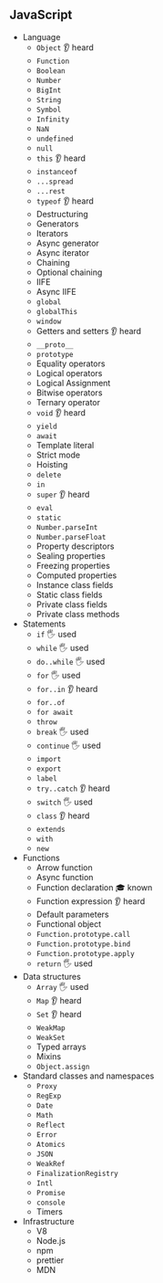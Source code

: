 ## JavaScript

- Language
  - `Object` 👂 heard
  - `Function`
  - `Boolean`
  - `Number`
  - `BigInt`
  - `String`
  - `Symbol`
  - `Infinity`
  - `NaN`
  - `undefined`
  - `null`
  - `this` 👂 heard
  - `instanceof`
  - `...spread`
  - `...rest`
  - `typeof` 👂 heard
  - Destructuring
  - Generators
  - Iterators
  - Async generator
  - Async iterator
  - Chaining
  - Optional chaining
  - IIFE
  - Async IIFE
  - `global`
  - `globalThis`
  - `window`
  - Getters and setters 👂 heard
  - `__proto__`
  - `prototype`
  - Equality operators
  - Logical operators
  - Logical Assignment
  - Bitwise operators
  - Ternary operator
  - `void` 👂 heard
  - `yield`
  - `await`
  - Template literal
  - Strict mode
  - Hoisting
  - `delete`
  - `in`
  - `super` 👂 heard
  - `eval`
  - `static`
  - `Number.parseInt`
  - `Number.parseFloat`
  - Property descriptors
  - Sealing properties
  - Freezing properties
  - Computed properties
  - Instance class fields
  - Static class fields
  - Private class fields
  - Private class methods
- Statements
  - `if` 🖐️ used
  - `while` 🖐️ used
  - `do..while` 🖐️ used
  - `for` 🖐️ used
  - `for..in` 👂 heard
  - `for..of`
  - `for await`
  - `throw`
  - `break` 🖐️ used
  - `continue` 🖐️ used
  - `import`
  - `export`
  - `label`
  - `try..catch` 👂 heard
  - `switch` 🖐️ used
  - `class`  👂 heard
  - `extends`
  - `with`
  - `new`
- Functions
  - Arrow function
  - Async function
  - Function declaration 🎓 known
  - Function expression 👂 heard
  - Default parameters
  - Functional object
  - `Function.prototype.call`
  - `Function.prototype.bind`
  - `Function.prototype.apply`
  - `return` 🖐️ used
- Data structures
  - `Array` 🖐️ used
  - `Map`  👂 heard
  - `Set`  👂 heard
  - `WeakMap`
  - `WeakSet`
  - Typed arrays
  - Mixins
  - `Object.assign`
- Standard classes and namespaces
  - `Proxy`
  - `RegExp`
  - `Date`
  - `Math`
  - `Reflect`
  - `Error`
  - `Atomics`
  - `JSON`
  - `WeakRef`
  - `FinalizationRegistry`
  - `Intl`
  - `Promise`
  - `console`
  - Timers
- Infrastructure
  - V8
  - Node.js
  - npm
  - prettier
  - MDN
